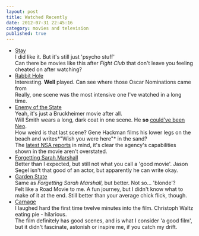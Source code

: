 ```yaml
---
layout: post
title: Watched Recently
date: 2012-07-31 22:45:16
category: movies and television
published: true
---
```

* [Stay](http://www.imdb.com/title/tt0371257/)  
I did like it. But it's still just 'psycho stuff'  
Can there be movies like this after *Fight Club* that don't leave you feeling cheated on after watching?
* [Rabbit Hole](http://www.imdb.com/title/tt0935075/)  
Interesting. **Well** played. Can see where those Oscar Nominations came from  
Really, one scene was the most intensive one I've watched in a long time. 
* [Enemy of the State](http://www.imdb.com/title/tt0120660/)  
 Yeah, it's just a Bruckheimer movie after all.  
Will Smith wears a long, dark coat in one scene. He **so** [could've been Neo](http://www.toptenz.net/10-actors-who-passed-on-movie-roles.php).  
How weird is that last scene? Gene Hackman films his lower legs on the beach and writes*"Wish you were here"* in the sand?  
The [latest NSA reports](http://www.wired.com/search?query=NSA&cx=010858178366868418930%3Afk33zkiunj8&cof=FORID%3A9&ie=UTF-8) in mind, it's clear the agency's capabilities shown in the movie aren't overstated.
* [Forgetting Sarah Marshall](http://www.imdb.com/title/tt0800039/)  
Better than I expected, but still not what you call a 'good movie'. Jason Segel isn't that good of an actor, but apparently he can write okay. 
* [Garden State](http://www.imdb.com/title/tt0333766/)  
Same as *Forgetting Sarah Marshall*, but better. Not so... 'blonde'?  
Felt like a Road Movie to me. A fun journey, but I didn't know what to make of it at the end. Still better than your average chick flick, though.
* [Carnage](http://www.imdb.com/title/tt1692486/)  
I laughed hard the first time twelve minutes into the film. Christoph Waltz eating pie - hilarious.  
The film definitely has good scenes, and is what I consider 'a good film', but it  didn't fascinate, astonish or inspire me, if you catch my drift.